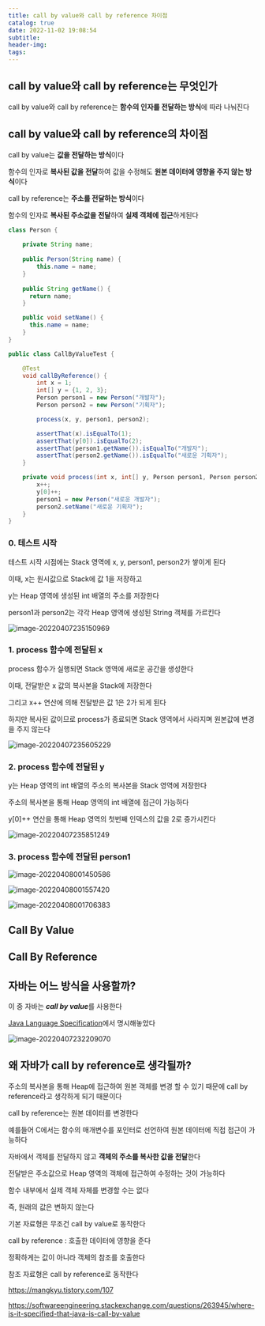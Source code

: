 ```yaml
---
title: call by value와 call by reference 차이점
catalog: true
date: 2022-11-02 19:08:54
subtitle:
header-img:
tags:
---
```


## call by value와 call by reference는 무엇인가

call by value와 call by reference는 **함수의 인자를 전달하는 방식**에 따라 나눠진다

## call by value와 call by reference의 차이점

call by value는 **값을 전달하는 방식**이다

함수의 인자로 **복사된 값을 전달**하여 값을 수정해도 **원본 데이터에 영향을 주지 않는 방식**이다

call by reference는 **주소를 전달하는 방식**이다

함수의 인자로 **복사된 주소값을 전달**하여 **실제 객체에 접근**하게된다

```java
class Person {
    
    private String name;
    
    public Person(String name) {
        this.name = name;
    }
    
    public String getName() {
      return name;
    }

    public void setName() {
      this.name = name;
    }
}

```
```java
public class CallByValueTest {

    @Test
    void callByReference() {
        int x = 1;
        int[] y = {1, 2, 3};
        Person person1 = new Person("개발자");
        Person person2 = new Person("기획자");

        process(x, y, person1, person2);

        assertThat(x).isEqualTo(1);
        assertThat(y[0]).isEqualTo(2);
        assertThat(person1.getName()).isEqualTo("개발자");
        assertThat(person2.getName()).isEqualTo("새로운 기획자");
    }

    private void process(int x, int[] y, Person person1, Person person2) {
        x++;
        y[0]++;
        person1 = new Person("새로운 개발자");
        person2.setName("새로운 기획자");
    }
}
```



### 0. 테스트 시작

테스트 시작 시점에는 Stack 영역에 x, y, person1, person2가 쌓이게 된다

이때, x는 원시값으로 Stack에 값 1을 저장하고

y는 Heap 영역에 생성된 int 배열의 주소를 저장한다

person1과 person2는 각각 Heap 영역에 생성된 String 객체를 가르킨다

![image-20220407235150969](https://raw.githubusercontent.com/bgpark82/image/master/images/image-20220407235150969.png)

### 1. process 함수에 전달된 x

process 함수가 실행되면 Stack 영역에 새로운 공간을 생성한다

이때, 전달받은 x 값의 복사본을 Stack에 저장한다

그리고 x++ 연산에 의해 전달받은 값 1은 2가 되게 된다

하지만 복사된 값이므로 process가 종료되면 Stack 영역에서 사라지며 원본값에 변경을 주지 않는다

![image-20220407235605229](https://raw.githubusercontent.com/bgpark82/image/master/images/image-20220407235605229.png)

### 2. process 함수에 전달된 y

y는 Heap 영역의 int 배열의 주소의 복사본을 Stack 영역에 저장한다

주소의 복사본을 통해 Heap 영역의 int 배열에 접근이 가능하다

y[0]++ 연산을 통해 Heap 영역의 첫번째 인덱스의 값을 2로 증가시킨다

![image-20220407235851249](https://raw.githubusercontent.com/bgpark82/image/master/images/image-20220407235851249.png)

### 3. process 함수에 전달된 person1

![image-20220408001450586](https://raw.githubusercontent.com/bgpark82/image/master/images/image-20220408001450586.png)

![image-20220408001557420](https://raw.githubusercontent.com/bgpark82/image/master/images/image-20220408001557420.png)

![image-20220408001706383](https://raw.githubusercontent.com/bgpark82/image/master/images/image-20220408001706383.png)



## Call By Value

## Call By Reference



## 자바는 어느 방식을 사용할까?

이 중 자바는 ***call by value***를 사용한다

[Java Language Specification](https://docs.oracle.com/javase/specs/jls/se9/html/jls-4.html#jls-4.3)에서 명시해놓았다

![image-20220407232209070](https://raw.githubusercontent.com/bgpark82/image/master/images/image-20220407232209070.png)

## 왜 자바가 call by reference로 생각될까?

주소의 복사본을 통해 Heap에 접근하여 원본 객체를 변경 할 수 있기 때문에 call by reference라고 생각하게 되기 때문이다

call by reference는 원본 데이터를 변경한다

예를들어 C에서는 함수의 매개변수를 포인터로 선언하여 원본 데이터에 직접 접근이 가능하다



자바에서 객체를 전달하지 않고 **객체의 주소를 복사한 값을 전달**한다

전달받은 주소값으로 Heap 영역의 객체에 접근하여 수정하는 것이 가능하다

함수 내부에서 실제 객체 자체를 변경할 수는 없다



즉, 원래의 값은 변하지 않는다

기본 자료형은 무조건 call by value로 동작한다



call by reference : 호출한 데이터에 영향을 준다

정확하게는 값이 아니라 객체의 참조를 호출한다

참조 자료형은 call by reference로 동작한다



https://mangkyu.tistory.com/107

https://softwareengineering.stackexchange.com/questions/263945/where-is-it-specified-that-java-is-call-by-value
